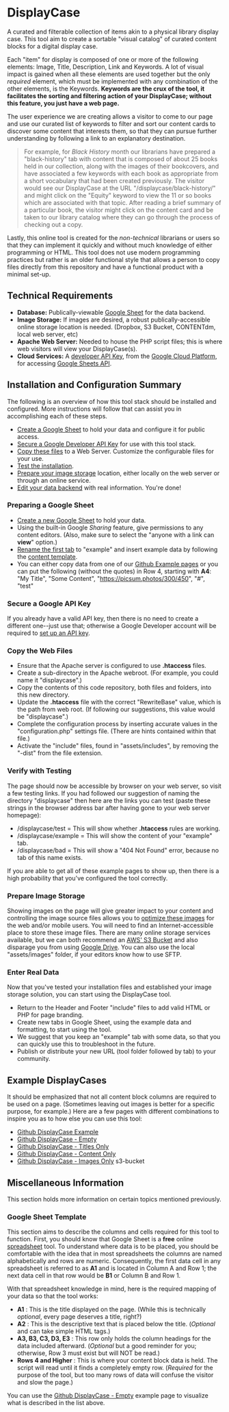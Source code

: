 # DisplayCase 
A curated and filterable collection of items akin to a physical library display case. This tool aim to create a sortable "visual catalog" of curated content blocks for a digital display case. 

Each "item" for display is composed of one or more of the following elements: Image, Title, Description, Link and Keywords. A lot of visual impact is gained when all these elements are used together but the only _required_ element, which must be implemented with any combination of the other elements, is the Keywords. **Keywords are the crux of the tool, it facilitates the sorting and filtering action of your DisplayCase; without this feature, you just have a web page.**

The user experience we are creating allows a visitor to come to our page and use our curated list of keywords to filter and sort our content cards to discover some content that interests them, so that they can pursue further understanding by following a link to an explanatory destination.

> For example, for _Black History_ month our librarians have prepared a "black-history" tab with content that is composed of about 25 books held in our collection, along with the images of their bookcovers, and have associated a few keywords with each book as appropriate from a short vocabulary that had been created previously. The visitor would see our DisplayCase at the URL "/displaycase/black-history/" and might click on the "Equity" keyword to view the 11 or so books which are associated with that topic. After reading a brief summary of a particular book, the visitor might click on the content card and be taken to our library catalog where they can go through the process of checking out a copy.

Lastly, this online tool is created for the _non-technical_ librarians or users so that they can implement it quickly and without much knowledge of either programming or HTML. This tool does not use modern programming practices but rather is an older functional style that allows a person to copy files directly from this repository and have a functional product with a minimal set-up.

## Technical Requirements

 - <b>Database:</b> Publically-viewable [Google Sheet](https://www.google.com/sheets/about/) for the data backend.
 - <b>Image Storage:</b> If images are desired, a robust publically-accessible online storage location is needed. (Dropbox, S3 Bucket, CONTENTdm, local web server, etc)
 - <b>Apache Web Server:</b> Needed to house the PHP script files; this is where web visitors will view your DisplayCase(s).
 - <b>Cloud Services:</b> A [developer API Key](https://cloud.google.com/docs/authentication/api-keys), from the [Google Cloud Platform](https://cloud.google.com/), for accessing [Google Sheets API](https://developers.google.com/sheets/api/guides/concepts).

## Installation and Configuration Summary

The following is an overview of how this tool stack should be installed and configured. More instructions will follow that can assist you in accomplishing each of these steps.

- [Create a Google Sheet](#preparing-a-google-sheet) to hold your data and configure it for public access. 
- [Secure a Google Developer API Key](#secure-a-google-api-key) for use with this tool stack.
- [Copy these files](#copy-the-web-files) to a Web Server. Customize the configurable files for your use.
- [Test the installation](#verify-with-testing).
- [Prepare your image storage](#prepare-image-storage) location, either locally on the web server or through an online service.
- [Edit your data backend](#enter-real-data) with real information. You're done!

### Preparing a Google Sheet

- [Create a new Google Sheet](https://www.wikihow.com/Use-Google-Spreadsheets) to hold your data.
- Using the built-in Google _Sharing_ feature, give permissions to any content editors. (Also, make sure to select the "anyone with a link can **view**" option.)
- [Rename the first tab](https://edu.gcfglobal.org/en/googlespreadsheets/working-with-multiple-sheets/1/#) to "example" and insert example data by following the [content template](#google-sheet-template).
- You can either copy data from one of our [Github Example pages](#example-displaycases) or you can put the following (without the quotes) in Row 4, starting with **A4**: "My Title", "Some Content", "https://picsum.photos/300/450", "#", "test"

### Secure a Google API Key

If you already have a valid API key, then there is no need to create a different one--just use that; otherwise a
Google Developer account will be required to [set up an API key](https://support.google.com/googleapi/answer/6158862).

### Copy the Web Files

- Ensure that the Apache server is configured to use **.htaccess** files.
- Create a sub-directory in the Apache webroot. (For example, you could name it "displaycase".)
- Copy the contents of this code repository, both files and folders, into this new directory.
- Update the **.htaccess**  file with the correct "RewriteBase" value, which is the path from web root. (If following our suggestions, this value would be "displaycase".) 
- Complete the configuration process by inserting accurate values in the "configuration.php" settings file. (There are hints contained within that file.)
- Activate the "include" files, found in "assets/includes", by removing the "-dist" from the file extension.

### Verify with Testing

The page should now be accessible by browser on your web server, so visit a few testing links. If you had followed our suggestion of naming the directory "displaycase" then here are the links you can test (paste these strings in the browser address bar after having gone to your web server homepage):

- /displaycase/test = This will show whether **.htaccess** rules are working.
- /displaycase/example = This will show the content of your "example" tab.
- /displaycase/bad = This will show a "404 Not Found" error, because no tab of this name exists.

If you are able to get all of these example pages to show up, then there is a high probability that you've configured the tool correctly.

### Prepare Image Storage

Showing images on the page will give greater impact to your content and controlling the image source files allows you to [optimize these images](https://www.wpbeginner.com/beginners-guide/speed-wordpress-save-images-optimized-web/) for the web and/or mobile users. You will need to find an Internet-accessible place to store these image files. There are many online storage services available, but we can both recommend an [AWS' S3 Bucket](https://docs.aws.amazon.com/AmazonS3/latest/userguide/Welcome.html) and also disparage you from using [Google Drive](https://stackoverflow.com/questions/46874536/why-hosting-images-in-google-sites-from-google-drive-has-stopped-working). You can also use the local "assets/images" folder, if your editors know how to use SFTP.

### Enter Real Data

Now that you've tested your installation files and established your image storage solution, you can start using the DisplayCase tool.

- Return to the Header and Footer "include" files to add valid HTML or PHP for page branding.
- Create new tabs in Google Sheet, using the example data and formatting, to start using the tool.
- We suggest that you keep an "example" tab with some data, so that you can quickly use this to troubleshoot in the future.
- Publish or distribute your new URL (tool folder followed by tab) to your community.

## Example DisplayCases

It should be emphasized that not all content block columns are required to be used on a page. (Sometimes leaving out images is better for a specific purpose, for example.) Here are a few pages with different combinations to inspire you as to how else you can use this tool:

 - [Github DisplayCase Example](https://webapps.library.fresnostate.edu/github-example/displaycase/example)
 - [Github DisplayCase - Empty](https://webapps.library.fresnostate.edu/github-example/displaycase/empty)
 - [Github DisplayCase - Titles Only](https://webapps.library.fresnostate.edu/github-example/displaycase/title)
 - [Github DisplayCase - Content Only](https://webapps.library.fresnostate.edu/github-example/displaycase/content)
 - [Github DisplayCase - Images Only](https://webapps.library.fresnostate.edu/github-example/displaycase/image)
s3-bucket

## Miscellaneous Information

This section holds more information on certain topics mentioned previously.

### Google Sheet Template

This section aims to describe the columns and cells required for this tool to function. First, you should know that Google Sheet is a **free**
online [spreadsheet](https://www.computerhope.com/jargon/s/spreadsheet.htm) tool. To understand where data is to be placed, 
you should be comfortable with the idea that in most spreadsheets the columns are named alphabetically and rows are numeric. 
Consequently, the first data cell in any spreadsheet is referred to as **A1** and is located in Column A and Row 1; the next data cell
in that row would be **B1** or Column B and Row 1.

With that spreadsheet knowledge in mind, here is the required mapping of your data so that the tool works:

- **A1** : This is the title displayed on the page. (While this is technically _optional_, every page deserves a title, right?)
- **A2** : This is the descriptive text that is placed below the title. (_Optional_ and can take simple HTML tags.)
- **A3, B3, C3, D3, E3** : This row only holds the column headings for the data included afterward. (_Optional_ but a good reminder for you; otherwise, Row 3 must exist but will NOT be read.)
- **Rows 4 and Higher** : This is where your content block data is held. The script will read until it finds a completely empty row. (_Required_ for the purpose of the tool, but too many rows of data will confuse the visitor and slow the page.)

You can use the [Github DisplayCase - Empty](https://webapps.library.fresnostate.edu/github-example/displaycase/empty) example page to visualize what is described in the list above. 
